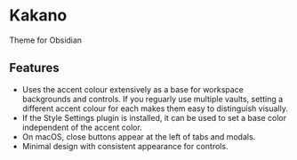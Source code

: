 # Kakano

Theme for Obsidian

## Features
- Uses the accent colour extensively as a base for workspace backgrounds and controls. If you reguarly use multiple vaults, setting a different accent colour for each makes them easy to distinguish visually.
- If the Style Settings plugin is installed, it can be used to set a base color independent of the accent color.
- On macOS, close buttons appear at the left of tabs and modals.
- Minimal design with consistent appearance for controls.
